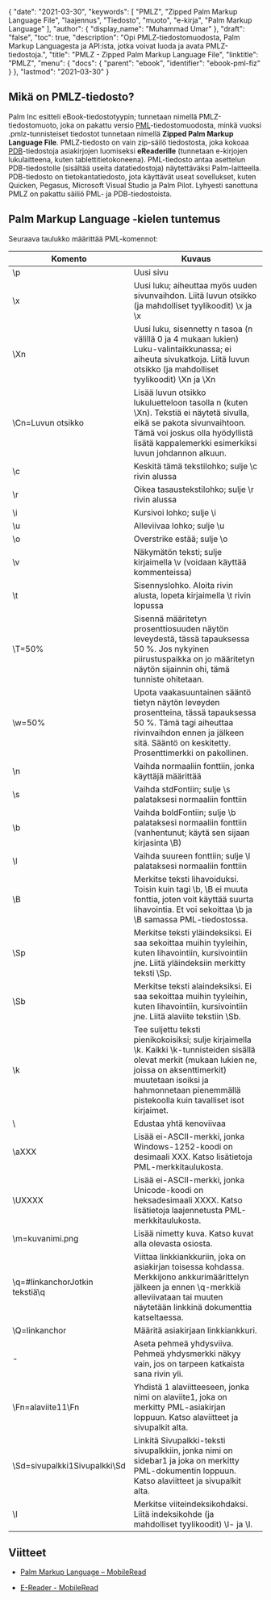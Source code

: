 {
  "date": "2021-03-30",
  "keywords": [
"PMLZ",
"Zipped Palm Markup Language File",
"laajennus",
"Tiedosto",
"muoto",
"e-kirja",
"Palm Markup Language"
],
  "author": {
    "display_name": "Muhammad Umar"
},
  "draft": "false",
  "toc": true,
  "description": "Opi PMLZ-tiedostomuodosta, Palm Markup Languagesta ja API:ista, jotka voivat luoda ja avata PMLZ-tiedostoja.",
  "title": "PMLZ - Zipped Palm Markup Language File",
  "linktitle": "PMLZ",
  "menu": {
    "docs": {
      "parent": "ebook",
      "identifier": "ebook-pml-fiz"
}
},
  "lastmod": "2021-03-30"
}

## Mikä on PMLZ-tiedosto?

Palm Inc esitteli eBook-tiedostotyypin; tunnetaan nimellä PMLZ-tiedostomuoto, joka on pakattu versio [PML](/ebook/pml/)-tiedostomuodosta, minkä vuoksi .pmlz-tunnisteiset tiedostot tunnetaan nimellä **Zipped Palm Markup Language File**. PMLZ-tiedosto on vain zip-säilö tiedostosta, joka kokoaa [PDB](/programming/pdb/)-tiedostoja asiakirjojen luomiseksi **eReaderille** (tunnetaan e-kirjojen lukulaitteena, kuten tablettitietokoneena). PML-tiedosto antaa asettelun PDB-tiedostolle (sisältää useita datatiedostoja) näytettäväksi Palm-laitteella. PDB-tiedosto on tietokantatiedosto, jota käyttävät useat sovellukset, kuten Quicken, Pegasus, Microsoft Visual Studio ja Palm Pilot. Lyhyesti sanottuna PMLZ on pakattu säiliö PML- ja PDB-tiedostoista.


## Palm Markup Language -kielen tuntemus
Seuraava taulukko määrittää PML-komennot:

|Komento|Kuvaus|
---|---|
| \p | Uusi sivu |
| \x | Uusi luku; aiheuttaa myös uuden sivunvaihdon. Liitä luvun otsikko (ja mahdolliset tyylikoodit) \x ja \x |
| \Xn | Uusi luku, sisennetty n tasoa (n välillä 0 ja 4 mukaan lukien) Luku-valintaikkunassa; ei aiheuta sivukatkoja. Liitä luvun otsikko (ja mahdolliset tyylikoodit) \Xn ja \Xn |
| \Cn=Luvun otsikko | Lisää luvun otsikko lukuluetteloon tasolla n (kuten \Xn). Tekstiä ei näytetä sivulla, eikä se pakota sivunvaihtoon. Tämä voi joskus olla hyödyllistä lisätä kappalemerkki esimerkiksi luvun johdannon alkuun. |
| \c | Keskitä tämä tekstilohko; sulje \c rivin alussa |
| \r | Oikea tasaustekstilohko; sulje \r rivin alussa |
| \i | Kursivoi lohko; sulje \i |
| \u | Alleviivaa lohko; sulje \u |
| \o | Overstrike estää; sulje \o |
| \v | Näkymätön teksti; sulje kirjaimella \v (voidaan käyttää kommenteissa) |
| \t | Sisennyslohko. Aloita rivin alusta, lopeta kirjaimella \t rivin lopussa |
| \T=50% | Sisennä määritetyn prosenttiosuuden näytön leveydestä, tässä tapauksessa 50 %. Jos nykyinen piirustuspaikka on jo määritetyn näytön sijainnin ohi, tämä tunniste ohitetaan. |
| \w=50% | Upota vaakasuuntainen sääntö tietyn näytön leveyden prosentteina, tässä tapauksessa 50 %. Tämä tagi aiheuttaa rivinvaihdon ennen ja jälkeen sitä. Sääntö on keskitetty. Prosenttimerkki on pakollinen. |
| \n | Vaihda normaaliin fonttiin, jonka käyttäjä määrittää |
| \s | Vaihda stdFontiin; sulje \s palataksesi normaaliin fonttiin |
| \b | Vaihda boldFontiin; sulje \b palataksesi normaaliin fonttiin (vanhentunut; käytä sen sijaan kirjasinta \B) |
| \l | Vaihda suureen fonttiin; sulje \l palataksesi normaaliin fonttiin |
| \B | Merkitse teksti lihavoiduksi. Toisin kuin tagi \b, \B ei muuta fonttia, joten voit käyttää suurta lihavointia. Et voi sekoittaa \b ja \B samassa PML-tiedostossa. |
| \Sp | Merkitse teksti yläindeksiksi. Ei saa sekoittaa muihin tyyleihin, kuten lihavointiin, kursivointiin jne. Liitä yläindeksiin merkitty teksti \Sp. |
| \Sb | Merkitse teksti alaindeksiksi. Ei saa sekoittaa muihin tyyleihin, kuten lihavointiin, kursivointiin jne. Liitä alaviite tekstiin \Sb. |
| \k | Tee suljettu teksti pienikokoisiksi; sulje kirjaimella \k. Kaikki \k-tunnisteiden sisällä olevat merkit (mukaan lukien ne, joissa on aksenttimerkit) muutetaan isoiksi ja hahmonnetaan pienemmällä pistekoolla kuin tavalliset isot kirjaimet. |
| \\ | Edustaa yhtä kenoviivaa |
| \aXXX | Lisää ei-ASCII-merkki, jonka Windows-1252-koodi on desimaali XXX. Katso lisätietoja PML-merkkitaulukosta. |
| \UXXXX | Lisää ei-ASCII-merkki, jonka Unicode-koodi on heksadesimaali XXXX. Katso lisätietoja laajennetusta PML-merkkitaulukosta. |
| \m=kuvanimi.png | Lisää nimetty kuva. Katso kuvat alla olevasta osiosta. |
| \q=#linkanchorJotkin tekstiä\q | Viittaa linkkiankkuriin, joka on asiakirjan toisessa kohdassa. Merkkijono ankkurimäärittelyn jälkeen ja ennen \q-merkkiä alleviivataan tai muuten näytetään linkkinä dokumenttia katseltaessa. |
| \Q=linkanchor | Määritä asiakirjaan linkkiankkuri. |
| \- | Aseta pehmeä yhdysviiva. Pehmeä yhdysmerkki näkyy vain, jos on tarpeen katkaista sana rivin yli. |
| \Fn=alaviite11\Fn | Yhdistä 1 alaviitteeseen, jonka nimi on alaviite1, joka on merkitty PML-asiakirjan loppuun. Katso alaviitteet ja sivupalkit alta. |
| \Sd=sivupalkki1Sivupalkki\Sd | Linkitä Sivupalkki-teksti sivupalkkiin, jonka nimi on sidebar1 ja joka on merkitty PML-dokumentin loppuun. Katso alaviitteet ja sivupalkit alta. |
| \I | Merkitse viiteindeksikohdaksi. Liitä indeksikohde (ja mahdolliset tyylikoodit) \I- ja \I.|-merkkeihin


## Viitteet

* [Palm Markup Language – MobileRead](https://wiki.mobileread.com/wiki/EReader)

* [E-Reader - MobileRead](https://en.wikipedia.org/wiki/E-reader)


